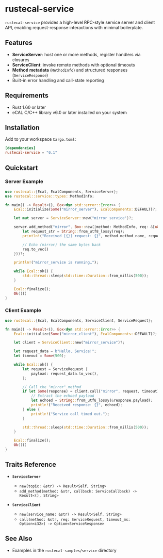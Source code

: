 # rustecal-service

`rustecal-service` provides a high-level RPC-style service server and client API, enabling request-response interactions with minimal boilerplate.

## Features

- **ServiceServer**: host one or more methods, register handlers via closures
- **ServiceClient**: invoke remote methods with optional timeouts
- **Method metadata** (`MethodInfo`) and structured responses (`ServiceResponse`)
- Built-in error handling and call-state reporting

## Requirements

- Rust 1.60 or later  
- eCAL C/C++ library v6.0 or later installed on your system  

## Installation

Add to your workspace `Cargo.toml`:

```toml
[dependencies]
rustecal-service = "0.1"
```

## Quickstart

### Server Example

```rust
use rustecal::{Ecal, EcalComponents, ServiceServer};
use rustecal::service::types::MethodInfo;

fn main() -> Result<(), Box<dyn std::error::Error>> {
    Ecal::initialize(Some("mirror_server"), EcalComponents::DEFAULT)?;

    let mut server = ServiceServer::new("mirror_service")?;

    server.add_method("mirror", Box::new(|method: MethodInfo, req: &[u8]| {
        let request_str = String::from_utf8_lossy(req);
        println!("Received [{}] request: {}", method.method_name, request_str);

        // Echo (mirror) the same bytes back
        req.to_vec()
    }))?;

    println!("mirror_service is running…");

    while Ecal::ok() {
        std::thread::sleep(std::time::Duration::from_millis(500));
    }

    Ecal::finalize();
    Ok(())
}
```


### Client Example

```rust
use rustecal::{Ecal, EcalComponents, ServiceClient, ServiceRequest};

fn main() -> Result<(), Box<dyn std::error::Error>> {
    Ecal::initialize(Some("mirror_client"), EcalComponents::DEFAULT)?;

    let client = ServiceClient::new("mirror_service")?;

    let request_data = b"Hello, Service!";
    let timeout = Some(500);

    while Ecal::ok() {
        let request = ServiceRequest {
            payload: request_data.to_vec(),
        };

        // Call the "mirror" method
        if let Some(response) = client.call("mirror", request, timeout) {
            // Extract the echoed payload
            let echoed = String::from_utf8_lossy(&response.payload);
            println!("Received response: {}", echoed);
        } else {
            println!("Service call timed out.");
        }

        std::thread::sleep(std::time::Duration::from_millis(500));
    }

    Ecal::finalize();
    Ok(())
}
```

## Traits Reference

- **`ServiceServer`**
  - `new(topic: &str) -> Result<Self, String>`
  - `add_method(method: &str, callback: ServiceCallback) -> Result<(), String>`

- **`ServiceClient`**
  - `new(service_name: &str) -> Result<Self, String>`
  - `call(method: &str, req: ServiceRequest, timeout_ms: Option<i32>) -> Option<ServiceResponse>`

## See Also

- Examples in the `rustecal-samples/service` directory  
